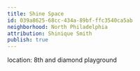 ```yaml
---
title: Shine Space
id: 039a8625-68cc-434a-89bf-ffc3540ca5ab
neighborhood: North Philadelphia
attribution: Shinique Smith
publish: true
---
```


location: 8th and diamond playground


            










            